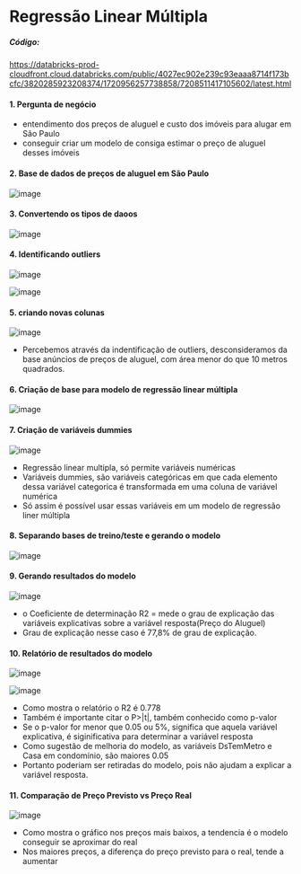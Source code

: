 # Regressão Linear Múltipla

##### Código:
https://databricks-prod-cloudfront.cloud.databricks.com/public/4027ec902e239c93eaaa8714f173bcfc/3820285923208374/1720956257738858/7208511417105602/latest.html

#### 1. Pergunta de negócio

* entendimento dos preços de aluguel e custo dos imóveis para alugar em São Paulo
* conseguir criar um modelo de consiga estimar o preço de aluguel desses imóveis

#### 2. Base de dados de preços de aluguel em São Paulo

![image](https://github.com/matheus908/RegressaoLinearMultipla/assets/60456455/a1cb5b8f-8df0-4738-a0a5-8040dd63ee77)

#### 3. Convertendo os tipos de daoos

![image](https://github.com/matheus908/RegressaoLinearMultipla/assets/60456455/30bf2510-7dfa-458e-a630-ddf4d748b1c2)

#### 4. Identificando outliers

![image](https://github.com/matheus908/RegressaoLinearMultipla/assets/60456455/1adc91f7-fa3b-4e7e-9c16-dbbfb7ea14fd)

![image](https://github.com/matheus908/RegressaoLinearMultipla/assets/60456455/44a7d10b-f6ff-44a8-97d2-9d2d388b55ca)

#### 5. criando novas colunas

![image](https://github.com/matheus908/RegressaoLinearMultipla/assets/60456455/2ad3943a-2995-4dd1-a9d3-41306f9abb50)

* Percebemos através da indentificação de outliers, desconsideramos da base anúncios de preços de aluguel, com área menor do que 10 metros quadrados.

#### 6. Criação de base para modelo de regressão linear múltipla

![image](https://github.com/matheus908/RegressaoLinearMultipla/assets/60456455/e8ce602a-fd6a-4511-bcf6-f40c7814a5e4)

#### 7. Criação de variáveis dummies

![image](https://github.com/matheus908/RegressaoLinearMultipla/assets/60456455/0df3e743-c941-4c55-8371-33f85d0e9bd3)

* Regressão linear multipla, só permite variáveis numéricas
* Variáveis dummies, são variáveis categóricas em que cada elemento dessa variável categorica é transformada em uma coluna de variável numérica
* Só assim é possível usar essas variáveis em um modelo de regressão liner múltipla

#### 8. Separando bases de treino/teste e gerando o modelo

![image](https://github.com/matheus908/RegressaoLinearMultipla/assets/60456455/3feb5eda-eb0e-4ae9-8a10-7d36aba419fd)

#### 9. Gerando resultados do modelo

![image](https://github.com/matheus908/RegressaoLinearMultipla/assets/60456455/3c022b33-5039-4039-86cd-25cec8e0ca8e)

* o Coeficiente de determinação R2 = mede o grau de explicação das variáveis explicativas sobre a variável resposta(Preço do Aluguel)
* Grau de explicação nesse caso é 77,8% de grau de explicação.

#### 10. Relatório de resultados do modelo

![image](https://github.com/matheus908/RegressaoLinearMultipla/assets/60456455/1925301d-12a8-4431-bffe-8cc779fba95c)

![image](https://github.com/matheus908/RegressaoLinearMultipla/assets/60456455/c1e3a3c9-6bf9-4ce7-b8aa-0e4e518f3663)

* Como mostra o relatório o R2 é 0.778
* Também é importante citar o P>|t|, também conhecido como p-valor
* Se o p-valor for menor que 0.05 ou 5%, significa que aquela variável explicativa, é siginificativa para determinar a variável resposta
* Como sugestão de melhoria do modelo, as variáveis DsTemMetro e Casa em condomínio, são maiores 0.05
* Portanto poderiam ser retiradas do modelo, pois não ajudam a explicar a variável resposta.

#### 11. Comparação de Preço Previsto vs Preço Real

![image](https://github.com/matheus908/RegressaoLinearMultipla/assets/60456455/3a8b8a7a-7404-457e-bc77-566492e751bd)

* Como mostra o gráfico nos preços mais baixos, a tendencia é o modelo conseguir se aproximar do real
* Nos maiores preços, a diferença do preço previsto para o real, tende a aumentar














